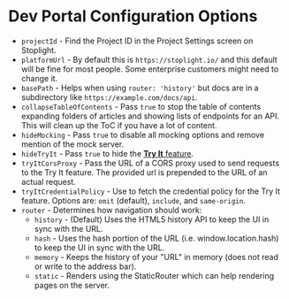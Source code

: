 # Dev Portal Configuration Options

- `projectId` - Find the Project ID in the Project Settings screen on Stoplight.
- `platformUrl` - By default this is `https://stoplight.io/` and this default will be fine for most people. Some enterprise customers might need to change it.
- `basePath` - Helps when using `router: 'history'` but docs are in a subdirectory like `https://example.com/docs/api`.
- `collapseTableOfContents` - Pass `true` to stop the table of contents expanding folders of articles and showing lists of endpoints for an API. This will clean up the ToC if you have a lot of content.
- `hideMocking` - Pass `true` to disable all mocking options and remove mention of the mock server.
- `hideTryIt` - Pass `true` to hide the [**Try It** feature](https://meta.stoplight.io/docs/platform/ZG9jOjM2OTM3Mjky-try-it).
- `tryItCorsProxy` - Pass the URL of a CORS proxy used to send requests to the Try It feature. The provided url is prepended to the URL of an actual request.
- `tryItCredentialPolicy` - Use to fetch the credential policy for the Try It feature. Options are: `omit` (default), `include`, and `same-origin`.
- `router` -  Determines how navigation should work:
  - `history` - (Default) Uses the HTML5 history API to keep the UI in sync with the URL.
  - `hash` - Uses the hash portion of the URL (i.e. window.location.hash) to keep the UI in sync with the URL.
  - `memory` - Keeps the history of your "URL" in memory (does not read or write to the address bar).
  - `static` - Renders using the StaticRouter which can help rendering pages on the server.
